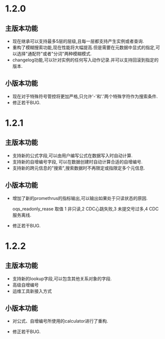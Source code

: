 # 1.2.0
## 主版本功能
* 现在继承可以支持最多5层的层级,且每一层都支持产生实例或者查询.
* 重构了模糊搜索功能,现在性能将大幅提高.但是需要在元数据中显式的指定,可以选择"通配符"或者"分词"两种模糊模式.
* changelog功能,可以针对实例的任何写入动作记录.并可以支持回滚到指定的版本.

## 小版本功能
* 现在对于特殊符号管控将更加严格,只允许'-'和'.'两个特殊字符作为搜索条件.
* 修正若干BUG.

# 1.2.1
## 主版本功能
* 支持新的公式字段,可以由用户编写公式在数据写入时自动计算.
* 支持新的自增编号字段, 可以在数据创建时自动计算合适的自增编号.
* 支持新的跨元信息的"搜索",搜索数据时不再限定或指限定多个元信息.

## 小版本功能
* 增加了新的promethrus的指标输出,可以输出如果处于只读状态的原因.
  
  oqs_readonly_rease 取值 1 非只读,2 CDC心跳失败,3 未提交号过多,4 CDC服务离线.

* 修正若干BUG.

# 1.2.2
## 主版本功能
* 支持新的lookup字段,可以包含其他关系对象的字段.
* 高级自增编号
* 运维工具新接入方式

## 小版本功能
* 对公式、自增编号所使用的calculator进行了重构.

* 修正若干BUG.